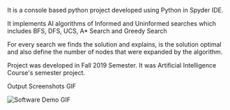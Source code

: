 It is a console based python project developed using Python in Spyder IDE.

It implements AI algorithms of Informed and Uninformed searches which includes BFS, DFS, UCS,  A* Search and Greedy Search

For every search we finds the solution and explains, is the solution optimal and also define the number of nodes that were expanded by the algorithm.

Project was developed in Fall 2019 Semester. It was Artificial Intelligence Course's semester project. 

Output Screenshots GIF

![Software Demo GIF](https://github.com/MrTee99/QuickNews-WindowsApp/blob/main/Screen%20Shots%20and%20Demo%20Video/Demo%20GIF/SoftwareDemo_GIF.gif)
